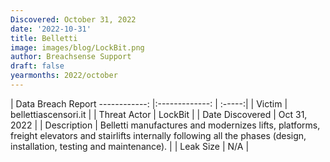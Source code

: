 ```yaml
---
Discovered: October 31, 2022
date: '2022-10-31'
title: Belletti
image: images/blog/LockBit.png
author: Breachsense Support
draft: false
yearmonths: 2022/october
---
```



| Data Breach Report
------------:     |:-------------:    | :-----:|
| Victim      | bellettiascensori.it      | 
| Threat Actor      | LockBit      | 
| Date Discovered      | Oct 31, 2022      | 
| Description      | Belletti manufactures and modernizes lifts, platforms, freight elevators and stairlifts internally following all the phases (design, installation, testing and maintenance).      | 
| Leak Size      | N/A      | 

